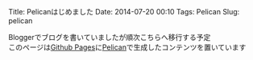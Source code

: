 Title: Pelicanはじめました
Date: 2014-07-20 00:10
Tags: Pelican
Slug: pelican

Bloggerでブログを書いていましたが順次こちらへ移行する予定  
このページは[Github Pages](https://pages.github.com/)に[Pelican](http://blog.getpelican.com/)で生成したコンテンツを置いています
